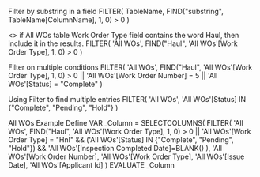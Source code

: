 Filter by substring in a field
FILTER(
    TableName,
    FIND("substring", TableName[ColumnName], 1, 0) > 0
)

<> if All WOs table Work Order Type field contains the word Haul, then include it in the results.
FILTER(
    'All WOs',
    FIND("Haul", 'All WOs'[Work Order Type], 1, 0) > 0
)

Filter on multiple conditions
FILTER(
    'All WOs',
    FIND("Haul", 'All WOs'[Work Order Type], 1, 0) > 0 ||
    'All WOs'[Work Order Number] = 5 ||
    'All WOs'[Status] = "Complete"
)

Using Filter to find multiple entries
FILTER(
    'All WOs',
    'All WOs'[Status] IN {"Complete", "Pending", "Hold"}
)




All WOs Example
Define VAR _Column = SELECTCOLUMNS(
	FILTER(
    'All WOs',
    FIND("Haul", 'All WOs'[Work Order Type], 1, 0) > 0 ||
    'All WOs'[Work Order Type] = "HnI"
	&& ('All WOs'[Status] IN {"Complete", "Pending", "Hold"})
	&& 'All WOs'[Inspection Completed Date]=BLANK()
	),
'All WOs'[Work Order Number],
'All WOs'[Work Order Type],
'All WOs'[Issue Date],
'All WOs'[Applicant Id]
) 
EVALUATE _Column
